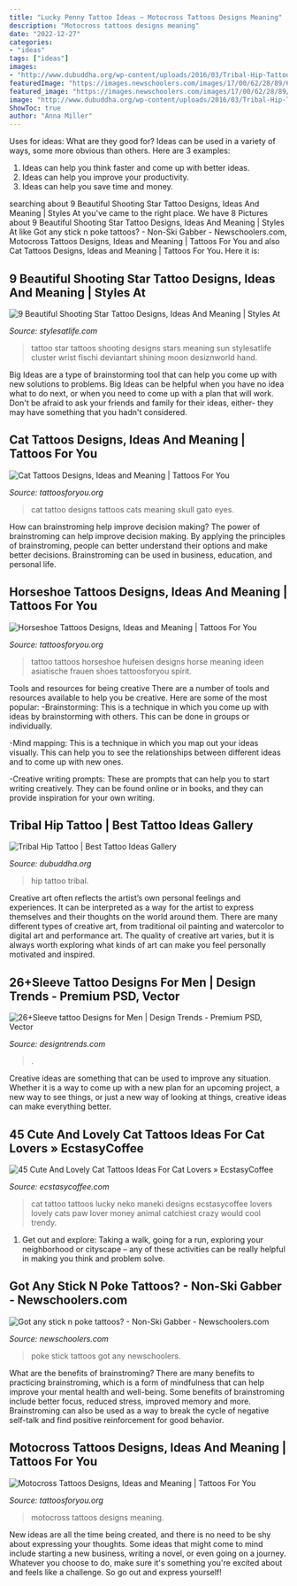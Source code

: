 ```yaml
---
title: "Lucky Penny Tattoo Ideas ~ Motocross Tattoos Designs Meaning"
description: "Motocross tattoos designs meaning"
date: "2022-12-27"
categories:
- "ideas"
tags: ["ideas"]
images:
- "http://www.dubuddha.org/wp-content/uploads/2016/03/Tribal-Hip-Tattoo-510x510.jpg"
featuredImage: "https://images.newschoolers.com/images/17/00/62/28/89/622889.jpeg"
featured_image: "https://images.newschoolers.com/images/17/00/62/28/89/622889.jpeg"
image: "http://www.dubuddha.org/wp-content/uploads/2016/03/Tribal-Hip-Tattoo-510x510.jpg"
ShowToc: true
author: "Anna Miller"
---
```



Uses for ideas: What are they good for?
Ideas can be used in a variety of ways, some more obvious than others. Here are 3 examples:
1. Ideas can help you think faster and come up with better ideas.
2. Ideas can help you improve your productivity.    
3. Ideas can help you save time and money.

	

		
searching about 9 Beautiful Shooting Star Tattoo Designs, Ideas And Meaning | Styles At you've came to the right place. We have 8 Pictures about 9 Beautiful Shooting Star Tattoo Designs, Ideas And Meaning | Styles At like Got any stick n poke tattoos? - Non-Ski Gabber - Newschoolers.com, Motocross Tattoos Designs, Ideas and Meaning | Tattoos For You and also Cat Tattoos Designs, Ideas and Meaning | Tattoos For You. Here it is:
		
    
## 9 Beautiful Shooting Star Tattoo Designs, Ideas And Meaning | Styles At

<img loading=lazy src="https://www.askideas.com/wp-content/uploads/2016/11/Small-Black-Star-Tattoos.jpg" onerror="this.onerror=null;this.src='https://tse2.mm.bing.net/th?id=OIP.msZquBu2s2jP4j6nxQsy3wHaLK&amp;pid=15.1';" alt="9 Beautiful Shooting Star Tattoo Designs, Ideas And Meaning | Styles At">

_Source: stylesatlife.com_

>tattoo star tattoos shooting designs stars meaning sun stylesatlife cluster wrist fischi deviantart shining moon desiznworld hand. 

	

Big Ideas are a type of brainstorming tool that can help you come up with new solutions to problems. Big Ideas can be helpful when you have no idea what to do next, or when you need to come up with a plan that will work. Don't be afraid to ask your friends and family for their ideas, either- they may have something that you hadn't considered.

    
## Cat Tattoos Designs, Ideas And Meaning | Tattoos For You

<img loading=lazy src="http://www.tattoosforyou.org/wp-content/uploads/2013/10/Cat-Tattoo-Design.jpg" onerror="this.onerror=null;this.src='https://tse2.mm.bing.net/th?id=OIP.fO1yxf474tucdVyI7snMuQHaKH&amp;pid=15.1';" alt="Cat Tattoos Designs, Ideas and Meaning | Tattoos For You">

_Source: tattoosforyou.org_

>cat tattoo designs tattoos cats meaning skull gato eyes. 

	

How can brainstroming help improve decision making?
The power of brainstroming can help improve decision making. By applying the principles of brainstroming, people can better understand their options and make better decisions. Brainstroming can be used in business, education, and personal life.

    
## Horseshoe Tattoos Designs, Ideas And Meaning | Tattoos For You

<img loading=lazy src="http://www.tattoosforyou.org/wp-content/uploads/2013/11/Horseshoe-Tattoo-Ideas.jpg" onerror="this.onerror=null;this.src='https://tse4.mm.bing.net/th?id=OIP.4ZlbxeZ1WiHAJL5RkubIMwHaJ4&amp;pid=15.1';" alt="Horseshoe Tattoos Designs, Ideas and Meaning | Tattoos For You">

_Source: tattoosforyou.org_

>tattoo tattoos horseshoe hufeisen designs horse meaning ideen asiatische frauen shoes tattoosforyou spirit. 

	

Tools and resources for being creative
There are a number of tools and resources available to help you be creative. Here are some of the most popular:
-Brainstorming: This is a technique in which you come up with ideas by brainstorming with others. This can be done in groups or individually.

-Mind mapping: This is a technique in which you map out your ideas visually. This can help you to see the relationships between different ideas and to come up with new ones.

-Creative writing prompts: These are prompts that can help you to start writing creatively. They can be found online or in books, and they can provide inspiration for your own writing.

    
## Tribal Hip Tattoo | Best Tattoo Ideas Gallery

<img loading=lazy src="http://www.dubuddha.org/wp-content/uploads/2016/03/Tribal-Hip-Tattoo-510x510.jpg" onerror="this.onerror=null;this.src='https://tse2.mm.bing.net/th?id=OIP.WXrK7zQlpaIEIuoGFohLmwHaHa&amp;pid=15.1';" alt="Tribal Hip Tattoo | Best Tattoo Ideas Gallery">

_Source: dubuddha.org_

>hip tattoo tribal. 

	

Creative art often reflects the artist’s own personal feelings and experiences. It can be interpreted as a way for the artist to express themselves and their thoughts on the world around them. There are many different types of creative art, from traditional oil painting and watercolor to digital art and performance art. The quality of creative art varies, but it is always worth exploring what kinds of art can make you feel personally motivated and inspired.

    
## 26+Sleeve Tattoo Designs For Men | Design Trends - Premium PSD, Vector

<img loading=lazy src="https://images.designtrends.com/wp-content/uploads/2016/03/25062452/Wonderful-Sleeve-Tattoo-Designs.jpg" onerror="this.onerror=null;this.src='https://tse3.mm.bing.net/th?id=OIP.kt1d3jn9Fk9PQaQwbhp1lgHaHa&amp;pid=15.1';" alt="26+Sleeve tattoo Designs for Men | Design Trends - Premium PSD, Vector">

_Source: designtrends.com_

>. 

	

Creative ideas are something that can be used to improve any situation. Whether it is a way to come up with a new plan for an upcoming project, a new way to see things, or just a new way of looking at things, creative ideas can make everything better.

    
## 45 Cute And Lovely Cat Tattoos Ideas For Cat Lovers » EcstasyCoffee

<img loading=lazy src="https://i1.wp.com/www.ecstasycoffee.com/wp-content/uploads/2016/09/Lucky-Cat-tattoo-is-bringing-luck-and-money..jpg" onerror="this.onerror=null;this.src='https://tse2.mm.bing.net/th?id=OIP.GWgl8NG4C8630-OpmwAO0gHaHa&amp;pid=15.1';" alt="45 Cute And Lovely Cat Tattoos Ideas For Cat Lovers » EcstasyCoffee">

_Source: ecstasycoffee.com_

>cat tattoo tattoos lucky neko maneki designs ecstasycoffee lovers lovely cats paw lover money animal catchiest crazy would cool trendy. 

	

1. Get out and explore: Taking a walk, going for a run, exploring your neighborhood or cityscape – any of these activities can be really helpful in making you think and problem solve. 

    
## Got Any Stick N Poke Tattoos? - Non-Ski Gabber - Newschoolers.com

<img loading=lazy src="https://images.newschoolers.com/images/17/00/62/28/89/622889.jpeg" onerror="this.onerror=null;this.src='https://tse4.mm.bing.net/th?id=OIP.8rWJkperOGGpXfFPrz61YAHaFj&amp;pid=15.1';" alt="Got any stick n poke tattoos? - Non-Ski Gabber - Newschoolers.com">

_Source: newschoolers.com_

>poke stick tattoos got any newschoolers. 

	

What are the benefits of brainstroming?
There are many benefits to practicing brainstroming, which is a form of mindfulness that can help improve your mental health and well-being. Some benefits of brainstroming include better focus, reduced stress, improved memory and more. Brainstroming can also be used as a way to break the cycle of negative self-talk and find positive reinforcement for good behavior.

    
## Motocross Tattoos Designs, Ideas And Meaning | Tattoos For You

<img loading=lazy src="https://www.tattoosforyou.org/wp-content/uploads/2016/12/Motocross-Tattoos-Small.jpg" onerror="this.onerror=null;this.src='https://tse3.mm.bing.net/th?id=OIP.2UXYDns9LwWXP1we8OdcmwHaKe&amp;pid=15.1';" alt="Motocross Tattoos Designs, Ideas and Meaning | Tattoos For You">

_Source: tattoosforyou.org_

>motocross tattoos designs meaning. 

	

New ideas are all the time being created, and there is no need to be shy about expressing your thoughts. Some ideas that might come to mind include starting a new business, writing a novel, or even going on a journey. Whatever you choose to do, make sure it's something you're excited about and feels like a challenge. So go out and express yourself!

